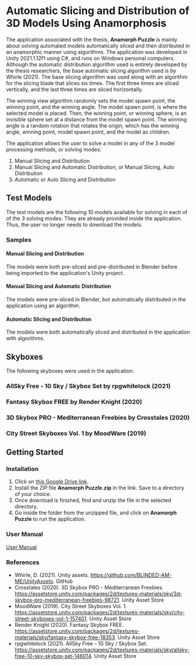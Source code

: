 # Automatic Slicing and Distribution of 3D Models Using Anamorphosis
The application associated with the thesis, **Anamorph Puzzle** is mainly about solving automated models automatically sliced and then distributed in an anamorphic manner using algorithms. The application was developed in Unity 2021.1.12f1 using C#, and runs on Windows personal computers. Although the automatic distribution algorithm used is entirely developed by the thesis researchers, the base automatic slicing algorithm used is by Whirle (2021). The base slicing algorithm was used along with an algorithm for the slicing blade that slices six times. The first three times are sliced vertically, and the last three times are sliced horizontally. 

The winning view algorithm randomly sets the model spawn point, the winning point, and the winning angle. The model spawn point, is where the selected model is placed. Then, the winning point, or winning sphere, is an invisible sphere set at a distance from the model spawn point. The winning angle is a random rotation that rotates the origin, which has the winning angle, winning point, model spawn point, and the model as children.

The application allows the user to solve a model in any of the 3 model processing methods, or solving modes:
1. Manual Slicing and Distribution 
2. Manual Slicing and Automatic Distribution, or Manual Slicing, Auto Distribution
3. Automatic or Auto Slicing and Distribution

## Test Models
The test models are the following 10 models available for solving in each of of the 3 solving modes. They are already provided inside the application. Thus, the user no longer needs to download the models.

### Samples
#### Manual Slicing and Distribution
The models were both pre-sliced and pre-distributed in Blender before being imported to the application's Unity project.

#### Manual Slicing and Automatic Distribution
The models were pre-sliced in Blender, but automatically distributed in the application using an algorithm.

#### Automatic Slicing and Distribution
The models were both automatically sliced and distributed in the application with algorithms.

## Skyboxes
The following skyboxes were used in the application:

### AllSky Free - 10 Sky / Skybox Set by rpgwhitelock (2021)


### Fantasy Skybox FREE by Render Knight (2020)


### 3D Skybox PRO - Mediterranean Freebies by Crosstales (2020)


### City Street Skyboxes Vol. 1 by MoodWare (2019)


## Getting Started
### Installation 
1. Click on [this Google Drive link](https://drive.google.com/drive/folders/1QaYy-SKNvhFxNSrBXMH7rque4I_qqR2U?usp=sharing).
2. Install the ZIP file **Anamorph Puzzle.zip** in the link. Save to a directory of your choice.
3. Once download is finished, find and unzip the file in the selected directory.
4. Go inside the folder from the unzipped file, and click on **Anamorph Puzzle** to run the application.

### User Manual
[User Manual](https://github.com/TilapiaRoger/anamorph-ths-cs2/blob/629bb780557568ec4cd4e856c9b5cc53a7225122/%5BTHS-CS3%5D%20User%20Manual%20for%20Automatic%20Slicing%20and%20Distribution%20of%203D%20Models%20For%20Puzzles%20Using%20Anamorphosis.pdf)

### References
- Whirle,  D. (2021). Unity assets. https://github.com/BLINDED-AM-ME/UnityAssets. GitHub
- Crosstales (2020). 3D Skybox PRO - Mediterranean Freebies. https://assetstore.unity.com/packages/2d/textures-materials/sky/3d-skybox-pro-mediterranean-freebies-98721. Unity Asset Store
- MoodWare (2019). City Street Skyboxes Vol. 1. https://assetstore.unity.com/packages/2d/textures-materials/sky/city-street-skyboxes-vol-1-157401. Unity Asset Store
- Render Knight (2020). Fantasy Skybox FREE. https://assetstore.unity.com/packages/2d/textures-materials/sky/fantasy-skybox-free-18353. Unity Asset Store
- rpgwhitelock (2021). AllSky Free - 10 Sky / Skybox Set. https://assetstore.unity.com/packages/2d/textures-materials/sky/allsky-free-10-sky-skybox-set-146014. Unity Asset Store
